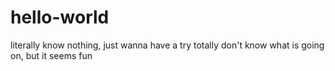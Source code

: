 # hello-world
literally know nothing, just wanna have a try
totally don't know what is going on, but it seems fun
